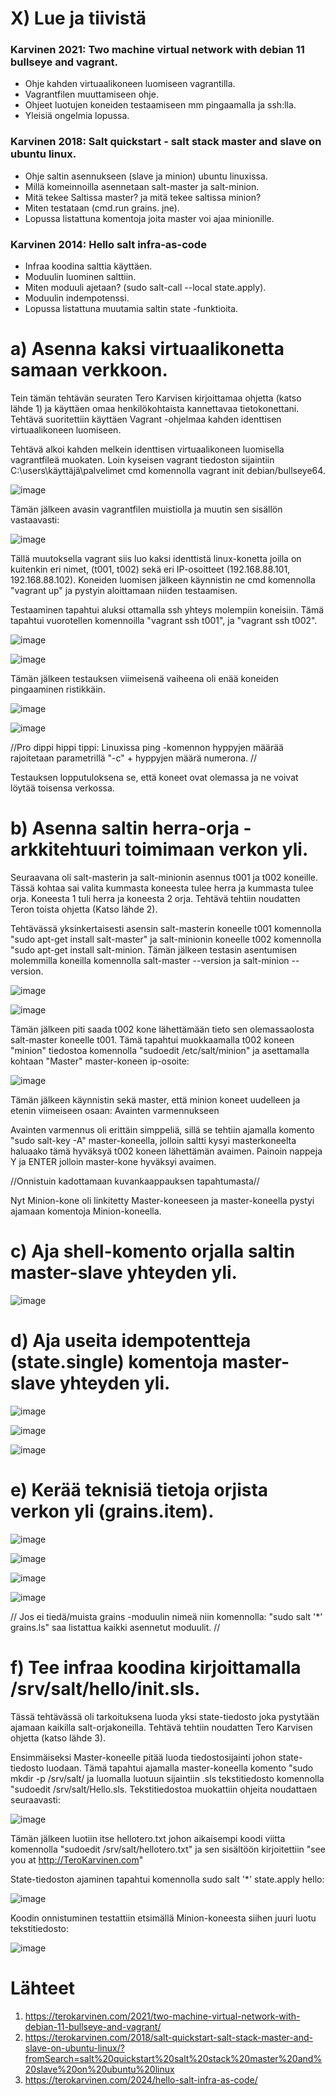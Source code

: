 # X) Lue ja tiivistä

### Karvinen 2021: Two machine virtual network with debian 11 bullseye and vagrant.
- Ohje kahden virtuaalikoneen luomiseen vagrantilla.
- Vagrantfilen muuttamiseen ohje.
- Ohjeet luotujen koneiden testaamiseen mm pingaamalla ja ssh:lla.
- Yleisiä ongelmia lopussa.

### Karvinen 2018: Salt quickstart - salt stack master and slave on ubuntu linux.
- Ohje saltin asennukseen (slave ja minion) ubuntu linuxissa.
- Millä komeinnoilla asennetaan salt-master ja salt-minion.
- Mitä tekee Saltissa master? ja mitä tekee saltissa minion?
- Miten testataan (cmd.run grains. jne).
- Lopussa listattuna komentoja joita master voi ajaa minionille.

### Karvinen 2014: Hello salt infra-as-code
- Infraa koodina salttia käyttäen.
- Moduulin luominen salttiin.
- Miten moduuli ajetaan? (sudo salt-call --local state.apply).
- Moduulin indempotenssi.
- Lopussa listattuna muutamia saltin state -funktioita.



# a) Asenna kaksi virtuaalikonetta samaan verkkoon.
Tein tämän tehtävän seuraten Tero Karvisen kirjoittamaa ohjetta (katso lähde 1) ja käyttäen omaa henkilökohtaista kannettavaa tietokonettani. Tehtävä suoritettiin käyttäen Vagrant -ohjelmaa kahden identtisen virtuaalikoneen luomiseen.

Tehtävä alkoi kahden melkein identtisen virtuaalikoneen luomisella vagrantfileä muokaten. Loin kyseisen vagrant tiedoston sijaintiin C:\users\käyttäjä\palvelimet cmd komennolla vagrant init debian/bullseye64. 

![image](https://github.com/JereKokko02/Palvelinten-hallinta/assets/165003744/3b5368c3-7493-47a0-8a95-a14c8164d58d)

Tämän jälkeen avasin vagrantfilen muistiolla ja muutin sen sisällön vastaavasti:

![image](https://github.com/JereKokko02/Palvelinten-hallinta/assets/165003744/9016badf-224c-4352-9862-9ab0c929e574)

Tällä muutoksella vagrant siis luo kaksi identtistä linux-konetta joilla on kuitenkin eri nimet, (t001, t002) sekä eri IP-osoitteet (192.168.88.101, 192.168.88.102). Koneiden luomisen jälkeen käynnistin ne cmd komennolla "vagrant up" ja pystyin aloittamaan niiden testaamisen.

Testaaminen tapahtui aluksi ottamalla ssh yhteys molempiin koneisiin. Tämä tapahtui vuorotellen komennoilla "vagrant ssh t001", ja "vagrant ssh t002".

![image](https://github.com/JereKokko02/Palvelinten-hallinta/assets/165003744/19a5e509-f692-4d73-88c4-73f132c3259d)

![image](https://github.com/JereKokko02/Palvelinten-hallinta/assets/165003744/6df3ab22-a923-46f8-9896-4cb8577f1d7f)

Tämän jälkeen testauksen viimeisenä vaiheena oli enää koneiden pingaaminen ristikkäin.

![image](https://github.com/JereKokko02/Palvelinten-hallinta/assets/165003744/fc2b4543-31dc-442e-acc9-8aff979cbc51)

![image](https://github.com/JereKokko02/Palvelinten-hallinta/assets/165003744/486ae418-c7e0-470e-826a-9e1f2e9f7101)

//Pro dippi hippi tippi: Linuxissa ping -komennon hyppyjen määrää rajoitetaan parametrillä "-c" + hyppyjen määrä numerona. //

Testauksen lopputuloksena se, että koneet ovat olemassa ja ne voivat löytää toisensa verkossa.



# b) Asenna saltin herra-orja -arkkitehtuuri toimimaan verkon yli.

Seuraavana oli salt-masterin ja salt-minionin asennus t001 ja t002 koneille. Tässä kohtaa sai valita kummasta koneesta tulee herra ja kummasta tulee orja. Koneesta 1 tuli herra ja koneesta 2 orja. Tehtävä tehtiin noudatten Teron toista ohjetta (Katso lähde 2).

Tehtävässä yksinkertaisesti asensin salt-masterin koneelle t001 komennolla "sudo apt-get install salt-master" ja salt-minionin koneelle t002 komennolla "sudo apt-get install salt-minion. Tämän jälkeen testasin asentumisen molemmilla koneilla komennolla salt-master --version ja salt-minion --version.

![image](https://github.com/JereKokko02/Palvelinten-hallinta/assets/165003744/745bbe6a-e371-4ce0-b294-81944b0b9d0c)

![image](https://github.com/JereKokko02/Palvelinten-hallinta/assets/165003744/785f1bc2-e65b-413e-8544-debec74f993f)

Tämän jälkeen piti saada t002 kone lähettämään tieto sen olemassaolosta salt-master koneelle t001. Tämä tapahtui muokkaamalla t002 koneen "minion" tiedostoa komennolla "sudoedit /etc/salt/minion" ja asettamalla kohtaan "Master" master-koneen ip-osoite:

![image](https://github.com/JereKokko02/Palvelinten-hallinta/assets/165003744/d104b1e4-8cc1-438b-aadc-32d87cf97384)

Tämän jälkeen käynnistin sekä master, että minion koneet uudelleen ja etenin viimeiseen osaan: Avainten varmennukseen

Avainten varmennus oli erittäin simppeliä, sillä se tehtiin ajamalla komento "sudo salt-key -A" master-koneella, jolloin saltti kysyi masterkoneelta haluaako tämä hyväksyä t002 koneen lähettämän avaimen. Painoin nappeja Y ja ENTER jolloin master-kone hyväksyi avaimen.

//Onnistuin kadottamaan kuvankaappauksen tapahtumasta//

Nyt Minion-kone oli linkitetty Master-koneeseen ja master-koneella pystyi ajamaan komentoja Minion-koneella.



# c) Aja shell-komento orjalla saltin master-slave yhteyden yli.

![image](https://github.com/JereKokko02/Palvelinten-hallinta/assets/165003744/055041a0-8ec5-4dab-9cb2-40f907a0c36f)



# d) Aja useita idempotentteja (state.single) komentoja master-slave yhteyden yli.

![image](https://github.com/JereKokko02/Palvelinten-hallinta/assets/165003744/8c60ae4c-6ac1-4df8-a067-544748886574)

![image](https://github.com/JereKokko02/Palvelinten-hallinta/assets/165003744/e2d8443b-7874-4ed5-9ae8-3c1253566fbb)

![image](https://github.com/JereKokko02/Palvelinten-hallinta/assets/165003744/453c2231-f106-4829-8d56-4b914acbdfd3)



# e) Kerää teknisiä tietoja orjista verkon yli (grains.item).

![image](https://github.com/JereKokko02/Palvelinten-hallinta/assets/165003744/a0437588-345a-4612-873d-9597f923c42f)

![image](https://github.com/JereKokko02/Palvelinten-hallinta/assets/165003744/e73c2d4c-a3b5-4565-883c-6d8b369ca787)

![image](https://github.com/JereKokko02/Palvelinten-hallinta/assets/165003744/e2c9fa6a-a74a-4b15-b663-4912f8e94972)

![image](https://github.com/JereKokko02/Palvelinten-hallinta/assets/165003744/d7483c26-1015-40a3-846c-449be00aed80)


// Jos ei tiedä/muista grains -moduulin nimeä niin komennolla: "sudo salt '*' grains.ls" saa listattua kaikki asennetut moduulit. //



# f) Tee infraa koodina kirjoittamalla /srv/salt/hello/init.sls.
Tässä tehtävässä oli tarkoituksena luoda yksi state-tiedosto joka pystytään ajamaan kaikilla salt-orjakoneilla. Tehtävä tehtiin noudatten Tero Karvisen ohjetta (katso lähde 3).

Ensimmäiseksi Master-koneelle pitää luoda tiedostosijainti johon state-tiedosto luodaan. Tämä tapahtui ajamalla master-koneella komento "sudo mkdir -p /srv/salt/ ja luomalla luotuun sijaintiin .sls tekstitiedosto komennolla "sudoedit /srv/salt/Hello.sls. Tekstitiedostoa muokattiin ohjeita noudattaen seuraavasti:

![image](https://github.com/JereKokko02/Palvelinten-hallinta/assets/165003744/53edfa9d-c96d-4c24-b5dc-72130f0e314d)

Tämän jälkeen luotiin itse hellotero.txt johon aikaisempi koodi viitta komennolla "sudoedit /srv/salt/hellotero.txt" ja sen sisältöön kirjoitettiin "see you at http://TeroKarvinen.com"

State-tiedoston ajaminen tapahtui komennolla sudo salt '*' state.apply hello:

![image](https://github.com/JereKokko02/Palvelinten-hallinta/assets/165003744/cb4cfffd-64ca-4fa0-8350-4e878413bd23)

Koodin onnistuminen testattiin etsimällä Minion-koneesta siihen juuri luotu tekstitiedosto:

![image](https://github.com/JereKokko02/Palvelinten-hallinta/assets/165003744/3988130c-9155-4713-875c-baa277b327cb)



# Lähteet
1. https://terokarvinen.com/2021/two-machine-virtual-network-with-debian-11-bullseye-and-vagrant/
2. https://terokarvinen.com/2018/salt-quickstart-salt-stack-master-and-slave-on-ubuntu-linux/?fromSearch=salt%20quickstart%20salt%20stack%20master%20and%20slave%20on%20ubuntu%20linux
3. https://terokarvinen.com/2024/hello-salt-infra-as-code/




